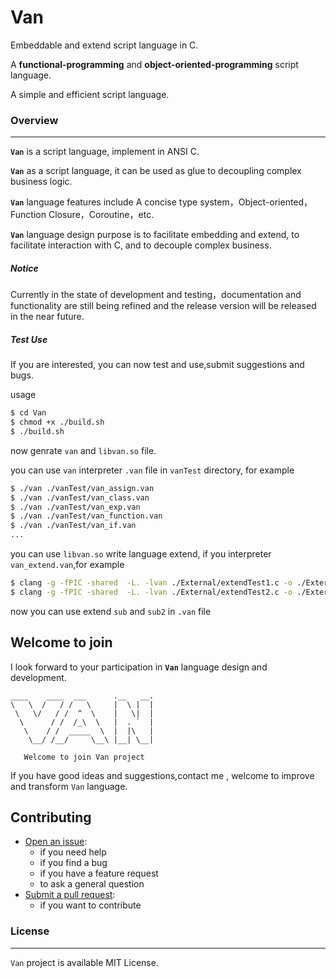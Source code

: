 # Van
Embeddable and extend script language in C.

A **functional-programming** and **object-oriented-programming** script language.

A simple and efficient script language.

### Overview
---
**`Van`**  is a script language, implement in ANSI C.

**`Van`** as a script language, it can be used as glue to decoupling complex business logic.

**`Van`** language features include  A concise type system，Object-oriented，Function Closure，Coroutine，etc.

**`Van`** language design purpose is to facilitate embedding and extend, to facilitate interaction with C, and to decouple complex business.

##### Notice
Currently in the state of development and testing，documentation and functionality are still being refined and the release version will be released in the near future.

##### Test Use
If you are interested, you can now test and use,submit suggestions and bugs.

usage

```sh
$ cd Van
$ chmod +x ./build.sh 
$ ./build.sh
```
now genrate `van` and `libvan.so` file.

you can use `van` interpreter `.van` file in `vanTest` directory, for example

```sh
$ ./van ./vanTest/van_assign.van
$ ./van ./vanTest/van_class.van
$ ./van ./vanTest/van_exp.van
$ ./van ./vanTest/van_function.van
$ ./van ./vanTest/van_if.van
...
```

you can  use `libvan.so` write language extend, if you interpreter `van_extend.van`,for example

```sh
$ clang -g -fPIC -shared  -L. -lvan ./External/extendTest1.c -o ./External/libextendTest1.so
$ clang -g -fPIC -shared  -L. -lvan ./External/extendTest2.c -o ./External/libextendTest2.so
```
now you can use extend `sub` and `sub2` in `.van` file


## Welcome to join
I look forward to your participation in **`Van`** language design and development.

``` 
____    ____  ___      .__   __. 
\   \  /   / /   \     |  \ |  | 
 \   \/   / /  ^  \    |   \|  | 
  \      / /  /_\  \   |  . `  | 
   \    / /  _____  \  |  |\   | 
    \__/ /__/     \__\ |__| \__| 
    
   Welcome to join Van project                                                  
```

If you have good ideas and suggestions,contact me , welcome to improve and transform `Van` language.

<!-- email: [woaicplusplus@gmail.com](mailto:woaicplusplus@gmail.com) -->

## Contributing
* <a href="https://github.com/liufeigit/Van-lang/issues/new">Open an issue</a>:
	* if you need help
	* if you find a bug
	* if you have a feature request
	* to ask a general question
* <a href="https://github.com/liufeigit/Van-lang/pulls">Submit a pull request</a>:
	* if you want to contribute
                                                           
### License
---
`Van` project is available MIT License.




